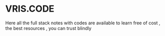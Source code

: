 # VRIS.CODE

Here all the full stack notes with codes are available to learn free of cost , the best resources , you can trust blindly